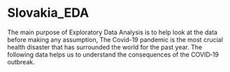 # Slovakia_EDA
The main purpose of Exploratory Data Analysis is to help look at the data before making any assumption, 
The Covid-19 pandemic is the most crucial health disaster that has surrounded the world for the past year. 
The following data helps us to understand the consequences of the COVID‐19 outbreak.
